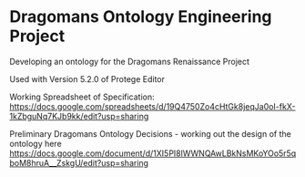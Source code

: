 # Dragomans Ontology Engineering Project

Developing an ontology for the Dragomans Renaissance Project

Used with Version 5.2.0 of Protege Editor

Working Spreadsheet of Specification: https://docs.google.com/spreadsheets/d/19Q4750Zo4cHtGk8jeqJa0oI-fkX-1kZbguNq7KJb9kk/edit?usp=sharing

Preliminary Dragomans Ontology Decisions - working out the design of the ontology here
https://docs.google.com/document/d/1XI5PI8lWWNQAwLBkNsMKoYOo5r5qboM8hruA__ZskgU/edit?usp=sharing

